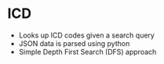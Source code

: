 # ICD
* Looks up ICD codes given a search query
* JSON data is parsed using python
* Simple Depth First Search (DFS) approach
